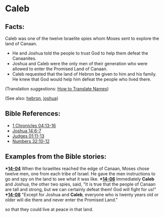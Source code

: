 # Caleb #

## Facts: ##

Caleb was one of the twelve Israelite spies whom Moses sent to explore the land of Canaan.

* He and Joshua told the people to trust God to help them defeat the Canaanites.
* Joshua and Caleb were the only men of their generation who were allowed to enter the Promised Land of Canaan.
* Caleb requested that the land of Hebron be given to him and his family. He knew that God would help him defeat the people who lived there.

(Translation suggestions: [How to Translate Names](https://git.door43.org/Door43/en-ta-translate-vol1/src/master/content/translate_names.md))

(See also: [hebron](../other/hebron.md), [joshua](../other/joshua.md))

## Bible References: ##

* [1 Chronicles 04:13-16](https://door43.org/en/bible/notes/1ch/04/13)
* [Joshua 14:6-7](https://door43.org/en/bible/notes/jos/14/06)
* [Judges 01:11-13](https://door43.org/en/bible/notes/jdg/01/11)
* [Numbers 32:10-12](https://door43.org/en/bible/notes/num/32/10)

## Examples from the Bible stories: ##

  __*[14-04](https://door43.org/en/obs/notes/frames/14-04)__ When the Israelites reached the edge of Canaan, Moses chose twelve men, one from each tribe of Israel. He gave the men instructions to go and spy on the land to see what it was like. 
  __*[14-06](https://door43.org/en/obs/notes/frames/14-06)__ Immediately __Caleb__ and Joshua, the other two spies, said, "It is true that the people of Canaan are tall and strong, but we can certainly defeat them! God will fight for us!"
  __*[14-08](https://door43.org/en/obs/notes/frames/14-08)__ "Except for Joshua and __Caleb__, everyone who is twenty years old or older will die there and never enter the Promised Land."

 so that they could live at peace in that land.



